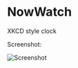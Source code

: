 NowWatch
========

XKCD style clock


Screenshot:

![Screenshot](https://raw.github.com/frankkienl/NowWatch/master/device-2014-03-17-221613.png "Screenshot")
